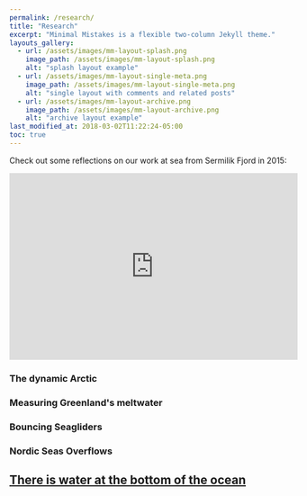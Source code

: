 ```yaml
---
permalink: /research/
title: "Research"
excerpt: "Minimal Mistakes is a flexible two-column Jekyll theme."
layouts_gallery:
  - url: /assets/images/mm-layout-splash.png
    image_path: /assets/images/mm-layout-splash.png
    alt: "splash layout example"
  - url: /assets/images/mm-layout-single-meta.png
    image_path: /assets/images/mm-layout-single-meta.png
    alt: "single layout with comments and related posts"
  - url: /assets/images/mm-layout-archive.png
    image_path: /assets/images/mm-layout-archive.png
    alt: "archive layout example"
last_modified_at: 2018-03-02T11:22:24-05:00
toc: true
---
```





Check out some reflections on our work at sea from Sermilik Fjord in 2015:

<iframe width="512" height="332" src="https://player.pbs.org/viralplayer/2365552023/" frameborder="0" marginwidth="0" marginheight="0" scrolling="no" seamless allowfullscreen></iframe>


### The dynamic Arctic


### Measuring Greenland's meltwater


### Bouncing Seagliders

### Nordic Seas Overflows


## [There is water at the bottom of the ocean](https://youtu.be/TGofoH9RDEA?t=150)
